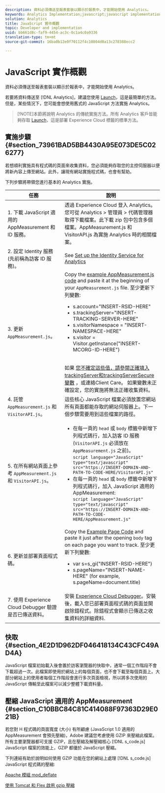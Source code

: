 ```yaml
---
description: 資料必須傳送至報表套裝以顯示於報表中，才能開始使用 Analytics。
keywords: Analytics Implementation;javascript;javascript implementation;appmeasurement;download appmeasurement;Identity Service;visitorapi.js;caching;appmeasurement compression
solution: Analytics
title: JavaScript 實作概觀
topic: Developer and implementation
uuid: bb661d8c-faf9-4454-ac3c-0c1a4c0a9336
translation-type: tm+mt
source-git-commit: 16ba0b12e0f70112f4c10804d0a13c278388ecc2

---
```



# JavaScript 實作概觀

資料必須傳送至報表套裝以顯示於報表中，才能開始使用 Analytics。

若要將資料傳送至 [!DNL Analytics]，建議您使用 [Launch](/help/implement/implement-with-launch/create-analytics-property.md)，這是最簡單的方法。但是，某些情況下，您可能會想使用舊式的 JavaScript 方法實施 Analytics。

> [!NOTE]本節將說明 Analytics 的傳統實施方法。所有 Analytics 客戶皆能夠存取 [Launch](/help/implement/implement-with-launch/create-analytics-property.md)，這是部署 Experience Cloud 標籤的標準方法。

## 實施步驟 {#section_73961BAD5BB4430A95E073DE5C026277}

若想順利實施具有程式碼的頁面來收集資料，您必須能夠存取您的主控伺服器以便將新內容上傳至網站。此外，讓現有網站實施程式碼，也會有幫助。

下列步驟將帶領您進行基本的 Analytics 實施。

| 任務 | 說明 |
|--- |--- |
| 1. 下載 JavaScript 適用的 AppMeasurement 和 ID 服務。 | 透過 Experience Cloud 登入 Analytics。您可從 Analytics &gt; 管理員 &gt; 代碼管理器取得下載檔案。此下載 zip 包中包含多個檔案。AppMeasurement.js 和 VisitorAPI.js 為實施 Analytics 時的相關檔案。 |
| 2. 設定 Identity 服務(先前稱為訪客 ID 服務)。 | See [Set up the Identity Service for Analytics](https://docs.adobe.com/content/help/en/id-service/using/home.html) |
| 3. 更新 `AppMeasurement.js`。 | Copy the [example AppMeasurement.js code](https://docs.adobe.com/content/help/en/analytics/implementation/javascript-implementation/appmeasure-mjs-pagecode.html#section_4351543F2D6049218E18B48769D471E2) and paste it at the beginning of your `AppMeasurement.js` file. 至少更新下列變數:<ul><li>s.account="INSERT-RSID-HERE"</li><li>s.trackingServer="INSERT-TRACKING-SERVER-HERE"</li><li>s.visitorNamespace = "INSERT-NAMESPACE-HERE"</li><li>s.visitor = Visitor.getInstance("INSERT-MCORG-ID-HERE")</li></ul><br>如果 [您不確定這些值，請參閱正確填入trackingServer和trackingServerSecure變數](https://helpx.adobe.com/analytics/kb/determining-data-center.html) ，或連絡Client Care。 如果變數未正確設定，您的實施將無法正確收集資料。</br> |
| 4. 託管 `AppMeasurement.js` 和 `VisitorAPI.js`。 | 這些核心 JavaScript 檔案必須放置您網站所有頁面都能存取的網站伺服器上。下一個步驟需要用到這些檔案的路徑。 |
| 5. 在所有網站頁面上參考 `AppMeasurement.js` 和 `VisitorAPI.js`。 | <ul><li>在每一頁的 `head` 或 `body` 標籤中新增下列程式碼行，加入訪客 ID 服務(`VisitorAPI.js` 必須放在 `AppMeasurement.js` 之前)。<br>`script language="JavaScript" type="text/javascript" src="https://INSERT-DOMAIN-AND-PATH-TO-CODE-HERE/VisitorAPI.js"`</br></li><li>在每一頁的 `head` 或 `body` 標籤中新增下列程式碼行，加入 JavaScript 適用的 AppMeasurement:<br>`script language="JavaScript" type="text/javascript"  src="https://INSERT-DOMAIN-AND-PATH-TO-CODE-HERE/AppMeasurement.js"`</br></li></ul> |
| 6. 更新並部署頁面程式碼。 | Copy the [Example Page Code](https://docs.adobe.com/content/help/en/analytics/implementation/javascript-implementation/appmeasure-mjs-pagecode.html#section_042412C29CC249E298F19B2BC2F43CE7) and paste it just after the opening `body` tag on each page you want to track. 至少更新下列變數:<ul><li>var s=s_gi("INSERT-RSID-HERE")</li><li>s.pageName="INSERT-NAME-HERE" (for example, s.pageName=document.title)</li></ul> |
| 7. 使用 Experience Cloud Debugger 驗證是否已傳送資料。 | 安裝 [ Experience Cloud Debugger](https://docs.adobe.com/content/help/en/analytics/implementation/testing-and-validation/debugger.html#concept_B26FFE005EDD4E0FACB3117AE3E95AA2)。安裝後，載入您已部署頁面程式碼的頁面並開啟除錯程式。除錯程式會顯示已傳送之收集資料的詳細資料. |

## 快取 {#section_4E2D1D962DF046418134C43CFC49AD4A}

JavaScript 檔案初始載入後會置於訪客瀏覽器的快取中，通常一個工作階段不會下載超過一次。此檔案即使用於網站上的每個頁面，也不會下載至每個頁面上。大部分網站上的使用者每個工作階段會進行多次頁面檢視，所以將多次使用的 JavaScript 傳輸至此檔案可以減少整體下載資料量。

## 壓縮 JavaScript 適用的 AppMeasurement {#section_C10BBC84C81C414088F97363D29E021B}

若您對 H 程式碼的頁面寬度 (大小) 有所顧慮 (JavaScript 1.0 適用的 AppMeasurement 會預先壓縮)，Adobe 建議您考慮使用 GZIP 來壓縮此檔案。所有主要瀏覽器都可支援 GZIP，且在壓縮及解壓縮核心 [!DNL s_code.js] JavaScript 檔案的效能上，GZIP 都優於 JavaScript 壓縮。

下列連結有助於說明如何使用 GZIP 功能在您的網站上處理 [!DNL s_code.js] JavaScript 程式碼的壓縮: 

[Apache 模組 mod_deflate](https://httpd.apache.org/docs/2.0/mod/mod_deflate.html)

[使用 Tomcat 和 Flex 啟用 gzip 壓縮](https://www.cubicleman.com/2007/04/06/enabling-gzip-compression-with-tomcat-and-flex/)
